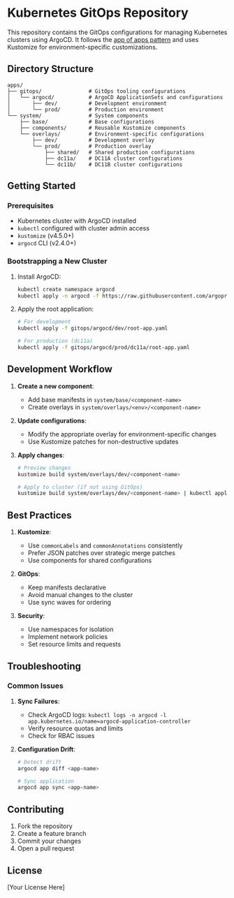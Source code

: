 # Kubernetes GitOps Repository

This repository contains the GitOps configurations for managing Kubernetes clusters using ArgoCD. It follows the [app of apps pattern](https://argo-cd.readthedocs.io/en/stable/operator-manual/cluster-bootstrapping/) and uses Kustomize for environment-specific customizations.

## Directory Structure

```
apps/
├── gitops/               # GitOps tooling configurations
│   └── argocd/           # ArgoCD ApplicationSets and configurations
│       ├── dev/          # Development environment
│       └── prod/         # Production environment
└── system/               # System components
    ├── base/             # Base configurations
    ├── components/       # Reusable Kustomize components
    └── overlays/         # Environment-specific configurations
        ├── dev/          # Development overlay
        └── prod/         # Production overlay
            ├── shared/   # Shared production configurations
            ├── dc11a/    # DC11A cluster configurations
            └── dc11b/    # DC11B cluster configurations
```

## Getting Started

### Prerequisites

- Kubernetes cluster with ArgoCD installed
- `kubectl` configured with cluster admin access
- `kustomize` (v4.5.0+)
- `argocd` CLI (v2.4.0+)

### Bootstrapping a New Cluster

1. Install ArgoCD:
   ```bash
   kubectl create namespace argocd
   kubectl apply -n argocd -f https://raw.githubusercontent.com/argoproj/argo-cd/stable/manifests/install.yaml
   ```

2. Apply the root application:
   ```bash
   # For development
   kubectl apply -f gitops/argocd/dev/root-app.yaml
   
   # For production (dc11a)
   kubectl apply -f gitops/argocd/prod/dc11a/root-app.yaml
   ```

## Development Workflow

1. **Create a new component**:
   - Add base manifests in `system/base/<component-name>`
   - Create overlays in `system/overlays/<env>/<component-name>`

2. **Update configurations**:
   - Modify the appropriate overlay for environment-specific changes
   - Use Kustomize patches for non-destructive updates

3. **Apply changes**:
   ```bash
   # Preview changes
   kustomize build system/overlays/dev/<component-name>
   
   # Apply to cluster (if not using GitOps)
   kustomize build system/overlays/dev/<component-name> | kubectl apply -f -
   ```

## Best Practices

1. **Kustomize**:
   - Use `commonLabels` and `commonAnnotations` consistently
   - Prefer JSON patches over strategic merge patches
   - Use components for shared configurations

2. **GitOps**:
   - Keep manifests declarative
   - Avoid manual changes to the cluster
   - Use sync waves for ordering

3. **Security**:
   - Use namespaces for isolation
   - Implement network policies
   - Set resource limits and requests

## Troubleshooting

### Common Issues

1. **Sync Failures**:
   - Check ArgoCD logs: `kubectl logs -n argocd -l app.kubernetes.io/name=argocd-application-controller`
   - Verify resource quotas and limits
   - Check for RBAC issues

2. **Configuration Drift**:
   ```bash
   # Detect drift
   argocd app diff <app-name>
   
   # Sync application
   argocd app sync <app-name>
   ```

## Contributing

1. Fork the repository
2. Create a feature branch
3. Commit your changes
4. Open a pull request

## License

[Your License Here]

